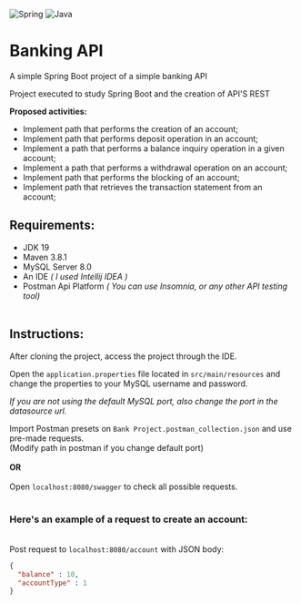 <div>
  <p>
    <img src= "https://img.shields.io/badge/spring-%236DB33F.svg?style=for-the-badge&logo=spring&logoColor=white" alt="Spring"/>
    <img src= "https://img.shields.io/badge/java-%23ED8B00.svg?style=for-the-badge&logo=java&logoColor=white" alt="Java"/>
  </p>
</div>

# Banking API 

A simple Spring Boot project of a simple banking API <br>

Project executed to study Spring Boot and the creation of API'S REST <br>

**Proposed activities:**<br>

* Implement path that performs the creation of an account;
* Implement path that performs deposit operation in an account;
* Implement a path that performs a balance inquiry operation in a given account;
* Implement a path that performs a withdrawal operation on an account;
* Implement path that performs the blocking of an account;
* Implement path that retrieves the transaction statement from an account;


## Requirements: <br>

* JDK 19
* Maven 3.8.1
* MySQL Server 8.0
* An IDE *( I used Intellij IDEA )*
* Postman Api Platform *( You can use Insomnia, or any other API testing tool)*
<br> <br>


## Instructions: <br>

After cloning the project, access the project through the IDE.

Open the `application.properties` file located in `src/main/resources` and change the properties to your MySQL username and password.

*If you are not using the default MySQL port, also change the port in the datasource url.* <br>

Import Postman presets on `Bank Project.postman_collection.json` and use pre-made requests.<br>
(Modify path in postman if you change default port)<br>
<br>**OR**<br>
<br>Open `localhost:8080/swagger` to check all possible requests.<br><br>

### Here's an example of a request to create an account:

<br>Post request to `localhost:8080/account` with JSON body: <br>


```json
{
  "balance" : 10,
  "accountType" : 1
}
```